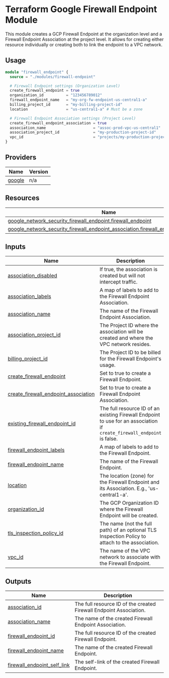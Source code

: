 # Terraform Google Firewall Endpoint Module

This module creates a GCP Firewall Endpoint at the organization level and a Firewall Endpoint Association at the project level. It allows for creating either resource individually or creating both to link the endpoint to a VPC network.

## Usage

```terraform
module "firewall_endpoint" {
  source = "./modules/firewall-endpoint"

  # Firewall Endpoint settings (Organization Level)
  create_firewall_endpoint = true
  organization_id          = "123456789012"
  firewall_endpoint_name   = "my-org-fw-endpoint-us-central1-a"
  billing_project_id       = "my-billing-project-id"
  location                 = "us-central1-a" # Must be a zone

  # Firewall Endpoint Association settings (Project Level)
  create_firewall_endpoint_association = true
  association_name                     = "assoc-prod-vpc-us-central1"
  association_project_id               = "my-production-project-id"
  vpc_id                               = "projects/my-production-project/global/networks/prod-vpc-us-east"
}
```

<!-- BEGIN_TF_DOCS -->

## Providers

| Name | Version |
|------|---------|
| <a name="provider_google"></a> [google](#provider\_google) | n/a |

## Resources

| Name | Type |
|------|------|
| [google_network_security_firewall_endpoint.firewall_endpoint](https://registry.terraform.io/providers/hashicorp/google/latest/docs/resources/network_security_firewall_endpoint) | resource |
| [google_network_security_firewall_endpoint_association.firewall_endpoint_association](https://registry.terraform.io/providers/hashicorp/google/latest/docs/resources/network_security_firewall_endpoint_association) | resource |

## Inputs

| Name | Description | Type | Default | Required |
|------|-------------|------|---------|:--------:|
| <a name="input_association_disabled"></a> [association\_disabled](#input\_association\_disabled) | If true, the association is created but will not intercept traffic. | `bool` | `false` | no |
| <a name="input_association_labels"></a> [association\_labels](#input\_association\_labels) | A map of labels to add to the Firewall Endpoint Association. | `map(string)` | `{}` | no |
| <a name="input_association_name"></a> [association\_name](#input\_association\_name) | The name of the Firewall Endpoint Association. | `string` | `null` | no |
| <a name="input_association_project_id"></a> [association\_project\_id](#input\_association\_project\_id) | The Project ID where the association will be created and where the VPC network resides. | `string` | `null` | no |
| <a name="input_billing_project_id"></a> [billing\_project\_id](#input\_billing\_project\_id) | The Project ID to be billed for the Firewall Endpoint's usage. | `string` | `null` | no |
| <a name="input_create_firewall_endpoint"></a> [create\_firewall\_endpoint](#input\_create\_firewall\_endpoint) | Set to true to create a Firewall Endpoint. | `bool` | `false` | no |
| <a name="input_create_firewall_endpoint_association"></a> [create\_firewall\_endpoint\_association](#input\_create\_firewall\_endpoint\_association) | Set to true to create a Firewall Endpoint Association. | `bool` | `false` | no |
| <a name="input_existing_firewall_endpoint_id"></a> [existing\_firewall\_endpoint\_id](#input\_existing\_firewall\_endpoint\_id) | The full resource ID of an existing Firewall Endpoint to use for an association if `create_firewall_endpoint` is false. | `string` | `null` | no |
| <a name="input_firewall_endpoint_labels"></a> [firewall\_endpoint\_labels](#input\_firewall\_endpoint\_labels) | A map of labels to add to the Firewall Endpoint. | `map(string)` | `{}` | no |
| <a name="input_firewall_endpoint_name"></a> [firewall\_endpoint\_name](#input\_firewall\_endpoint\_name) | The name of the Firewall Endpoint. | `string` | `null` | no |
| <a name="input_location"></a> [location](#input\_location) | The location (zone) for the Firewall Endpoint and its Association. E.g., 'us-central1-a'. | `string` | n/a | yes |
| <a name="input_organization_id"></a> [organization\_id](#input\_organization\_id) | The GCP Organization ID where the Firewall Endpoint will be created. | `string` | `null` | no |
| <a name="input_tls_inspection_policy_id"></a> [tls\_inspection\_policy\_id](#input\_tls\_inspection\_policy\_id) | The name (not the full path) of an optional TLS Inspection Policy to attach to the association. | `string` | `null` | no |
| <a name="input_vpc_id"></a> [vpc\_id](#input\_vpc\_id) | The name of the VPC network to associate with the Firewall Endpoint. | `string` | `null` | no |

## Outputs

| Name | Description |
|------|-------------|
| <a name="output_association_id"></a> [association\_id](#output\_association\_id) | The full resource ID of the created Firewall Endpoint Association. |
| <a name="output_association_name"></a> [association\_name](#output\_association\_name) | The name of the created Firewall Endpoint Association. |
| <a name="output_firewall_endpoint_id"></a> [firewall\_endpoint\_id](#output\_firewall\_endpoint\_id) | The full resource ID of the created Firewall Endpoint. |
| <a name="output_firewall_endpoint_name"></a> [firewall\_endpoint\_name](#output\_firewall\_endpoint\_name) | The name of the created Firewall Endpoint. |
| <a name="output_firewall_endpoint_self_link"></a> [firewall\_endpoint\_self\_link](#output\_firewall\_endpoint\_self\_link) | The self-link of the created Firewall Endpoint. |
<!-- END_TF_DOCS -->